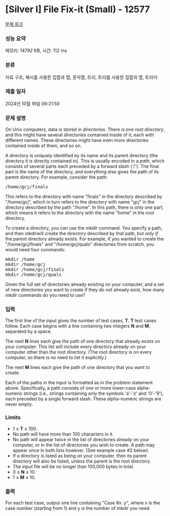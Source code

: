 # [Silver I] File Fix-it (Small) - 12577 

[문제 링크](https://www.acmicpc.net/problem/12577) 

### 성능 요약

메모리: 14792 KB, 시간: 112 ms

### 분류

자료 구조, 해시를 사용한 집합과 맵, 문자열, 트리, 트리를 사용한 집합과 맵, 트라이

### 제출 일자

2024년 10월 16일 06:21:50

### 문제 설명

<p>On Unix computers, data is stored in <em>directories</em>. There is one <em>root directory</em>, and this might have several directories contained inside of it, each with different names. These directories might have even more directories contained inside of them, and so on.</p>

<p>A directory is uniquely identified by its name and its parent directory (the directory it is directly contained in). This is usually encoded in a <em>path</em>, which consists of several parts each preceded by a forward slash ('/'). The final part is the name of the directory, and everything else gives the path of its parent directory. For example, consider the path:</p>

<pre>/home/gcj/finals
</pre>

<p>This refers to the directory with name "finals" in the directory described by "/home/gcj", which in turn refers to the directory with name "gcj" in the directory described by the path "/home". In this path, there is only one part, which means it refers to the directory with the name "home" in the root directory.</p>

<p>To create a directory, you can use the <em>mkdir</em> command. You specify a path, and then <em>mkdir</em>will create the directory described by that path, but <em>only if</em> the parent directory already exists. For example, if you wanted to create the "/home/gcj/finals" and "/home/gcj/quals" directories from scratch, you would need four commands:</p>

<pre>mkdir /home
mkdir /home/gcj
mkdir /home/gcj/finals
mkdir /home/gcj/quals</pre>

<p>Given the full set of directories already existing on your computer, and a set of new directories you want to create if they do not already exist, how many <em>mkdir</em> commands do you need to use?</p>

### 입력 

 <p>The first line of the input gives the number of test cases, <strong>T</strong>. <strong>T</strong> test cases follow. Each case begins with a line containing two integers <strong>N</strong> and <strong>M</strong>, separated by a space.</p>

<p>The next <strong>N</strong> lines each give the path of one directory that already exists on your computer. This list will include every directory already on your computer other than the root directory. (The root directory is on every computer, so there is no need to list it explicitly.)</p>

<p>The next <strong>M</strong> lines each give the path of one directory that you want to create.</p>

<p>Each of the paths in the input is formatted as in the problem statement above. Specifically, a path consists of one or more lower-case alpha-numeric strings (i.e., strings containing only the symbols 'a'-'z' and '0'-'9'), each preceded by a single forward slash. These alpha-numeric strings are never empty.</p>

<h3>Limits</h3>

<ul>
	<li>1 ≤ <strong>T</strong> ≤ 100.</li>
	<li>No path will have more than 100 characters in it.</li>
	<li>No path will appear twice in the list of directories already on your computer, or in the list of directories you wish to create. A path may appear once in both lists however. (See example case #2 below).</li>
	<li>If a directory is listed as being on your computer, then its parent directory will also be listed, unless the parent is the root directory.</li>
	<li>The input file will be no longer than 100,000 bytes in total.</li>
	<li>0 ≤ <strong>N</strong> ≤ 10.</li>
	<li>1 ≤ <strong>M</strong> ≤ 10.</li>
</ul>

### 출력 

 <p>For each test case, output one line containing "Case #x: y", where x is the case number (starting from 1) and y is the number of <em>mkdir</em> you need.</p>

